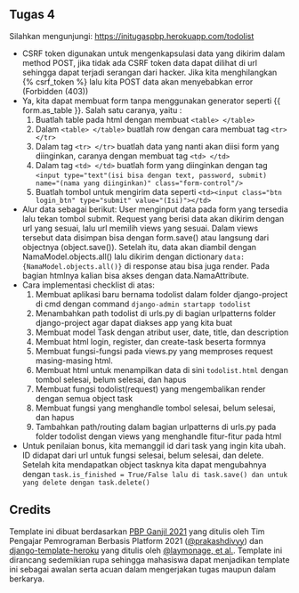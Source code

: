 ## Tugas 4

Silahkan mengunjungi: https://initugaspbp.herokuapp.com/todolist

* CSRF token digunakan untuk mengenkapsulasi data yang dikirim dalam method POST, jika tidak ada CSRF token data dapat dilihat di url sehingga dapat terjadi serangan dari hacker. Jika kita menghilangkan {% csrf_token %} lalu kita POST data akan menyebabkan error (Forbidden (403))
* Ya, kita dapat membuat form tanpa menggunakan generator seperti {{ form.as_table }}. Salah satu caranya, yaitu :
    1. Buatlah table pada html dengan membuat ```<table> </table>```
    2. Dalam ```<table> </table>``` buatlah row dengan cara membuat tag ```<tr> </tr>```
    3. Dalam tag ```<tr> </tr>``` buatlah data yang nanti akan diisi form yang diinginkan, caranya dengan membuat tag ```<td> </td>```
    4. Dalam tag ```<td> </td>``` buatlah form yang diinginkan dengan tag ```<input type="text"(isi bisa dengan text, password, submit) name="(nama yang diinginkan)" class="form-control"/>```
    5. Buatlah tombol untuk mengirim data seperti ```<td><input class="btn login_btn" type="submit" value="(Isi)"></td>```
* Alur data sebagai berikut: User menginput data pada form yang tersedia lalu tekan tombol submit. Request yang berisi data akan dikirim dengan url yang sesuai, lalu url memilih views yang sesuai. Dalam views tersebut data disimpan bisa dengan form.save() atau langsung dari objectnya (object.save()). Setelah itu, data akan diambil dengan NamaModel.objects.all() lalu dikirim dengan dictionary ```data:{NamaModel.objects.all()}``` di response atau bisa juga render. Pada bagian htmlnya kalian bisa akses dengan data.NamaAttribute.
* Cara implementasi checklist di atas:
    1. Membuat aplikasi baru bernama todolist dalam folder django-project di cmd dengan command ```django-admin startapp todolist```
    2. Menambahkan path todolist di urls.py di bagian urlpatterns folder django-project agar dapat diakses app yang kita buat
    3. Membuat model Task dengan atribut user, date, title, dan description
    4. Membuat html login, register, dan create-task beserta formnya
    5. Membuat fungsi-fungsi pada views.py yang memproses request masing-masing html.
    6. Membuat html untuk menampilkan data di sini ```todolist.html``` dengan tombol selesai, belum selesai, dan hapus
    7. Membuat fungsi todolist(request) yang mengembalikan render dengan semua object task
    8. Membuat fungsi yang menghandle tombol selesai, belum selesai, dan hapus
    9. Tambahkan path/routing dalam bagian urlpatterns di urls.py pada folder todolist dengan views yang menghandle fitur-fitur pada html
* Untuk penilaian bonus, kita memanggil id dari task yang ingin kita ubah. ID didapat dari url untuk fungsi selesai, belum selesai, dan delete. Setelah kita mendapatkan object tasknya kita dapat mengubahnya dengan ```task.is_finished = True/False lalu di task.save() dan untuk yang delete dengan task.delete()```






## Credits

Template ini dibuat berdasarkan [PBP Ganjil 2021](https://gitlab.com/PBP-2021/pbp-lab) yang ditulis oleh Tim Pengajar Pemrograman Berbasis Platform 2021 ([@prakashdivyy](https://gitlab.com/prakashdivyy)) dan [django-template-heroku](https://github.com/laymonage/django-template-heroku) yang ditulis oleh [@laymonage, et al.](https://github.com/laymonage). Template ini dirancang sedemikian rupa sehingga mahasiswa dapat menjadikan template ini sebagai awalan serta acuan dalam mengerjakan tugas maupun dalam berkarya.
